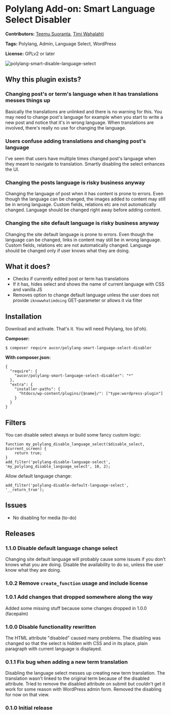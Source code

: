 # Polylang Add-on: Smart Language Select Disabler

**Contributors:** [Teemu Suoranta](https://github.com/TeemuSuoranta), [Timi Wahalahti](https://github.com/timiwahalahti)

**Tags:** Polylang, Admin, Language Select, WordPress

**License:** GPLv2 or later

![polylang-smart-disable-language-select](https://user-images.githubusercontent.com/9577084/28357103-fa19a40c-6c72-11e7-8901-06700b4b4384.jpg)

## Why this plugin exists?

### Changing post's or term's language when it has translations messes things up

Basically the translations are unlinked and there is no warning for this. You may need to change post's language for example when you start to write a new post and notice that it's in wrong language. When translations are involved, there's really no use for changing the language.

### Users confuse adding translations and changing post's language

I've seen that users have multiple times changed post's language when they meant to navigate to translation. Smartly disabling the select enhances the UI.

### Changing the posts language is risky business anyway

Changing the language of post when it has content is prone to errors. Even though the language can be changed, the images added to content may still be in wrong language. Custom fields, relations etc are not automatically changed. Language should be changed right away before adding content.

### Changing the site default language is risky business anyway

Changing the site default language is prone to errors. Even though the language can be changed, links in content may still be in wrong language. Custom fields, relations etc are not automatically changed. Language should be changed only if user knows what they are doing.

## What it does?

 * Checks if currently edited post or term has translations
 * If it has, hides select and shows the name of current language with CSS and vanilla JS
 * Removes option to change default language unless the user does not provide `iknowwhatimdoing` GET-parameter or allows it via filter

## Installation

Download and activate. That's it. You will need Polylang, too (d'oh).

**Composer:**
```
$ composer require aucor/polylang-smart-language-select-disabler
```
**With composer.json:**
```
{
  "require": {
    "aucor/polylang-smart-language-select-disabler": "*"
  },
  "extra": {
    "installer-paths": {
      "htdocs/wp-content/plugins/{$name}/": ["type:wordpress-plugin"]
    }
  }
}
```

## Filters

You can disable select always or build some fancy custom logic:

```
function my_polylang_disable_language_select($disable_select, $current_screen) {
	return true;
}
add_filter('polylang-disable-language-select', 'my_polylang_disable_language_select', 10, 2);
```

Allow default language change:
```
add_filter('polylang-disable-default-language-select', '__return_true');
```

## Issues

 * No disabling for media (to-do)
 
## Releases

### 1.1.0 Disable default language change select

Changing site default language will probably cause some issues if you don't knows what you are doing. Disable the availability to do so, unless the user know what they are doing.

### 1.0.2 Remove `create_function` usage and include license

### 1.0.1 Add changes that dropped somewhere along the way

Added some missing stuff because some changes dropped in 1.0.0 (facepalm)

### 1.0.0 Disable functionality rewritten

The HTML attribute "disabled" caused many problems. The disabling was changed so that the select is hidden with CSS and in its place, plain paragraph with current language is displayed.

### 0.1.1 Fix bug when adding a new term translation

Disabling the language select messes up creating new term translation. The translation wasn't linked to the original term because of the disabled attribute. Tried to remove the disabled attribute on submit but couldn't get it work for some reason with WordPress admin form. Removed the disabling for now on that view.

### 0.1.0 Initial release


